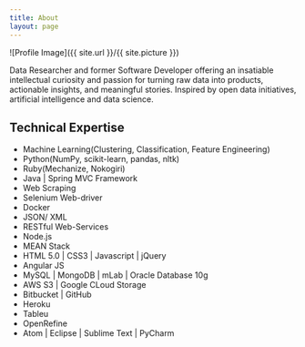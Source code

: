 ```yaml
---
title: About
layout: page
---
```

![Profile Image]({{ site.url }}/{{ site.picture }})

<p>Data Researcher and former Software Developer offering an insatiable intellectual curiosity and passion for turning raw data into products, actionable insights, and meaningful stories. Inspired by open data initiatives, artificial intelligence and data science.</p>

<h2>Technical Expertise</h2>

<ul class="skill-list">
	<li>Machine Learning(Clustering, Classification, Feature Engineering)</li>
	<li>Python(NumPy, scikit-learn, pandas, nltk)
	<li>Ruby(Mechanize, Nokogiri)</li>
	<li>Java | Spring MVC Framework</li>
	<li>Web Scraping</li>
	<li>Selenium Web-driver</li>
	<li>Docker</li>
	<li>JSON/ XML</li>
	<li>RESTful Web-Services</li>
	<li>Node.js</li>
	<li>MEAN Stack</li>
	<li>HTML 5.0 | CSS3 | Javascript | jQuery</li>
	<li>Angular JS</li>
	<li>MySQL | MongoDB | mLab | Oracle Database 10g</li>
	<li>AWS S3 | Google CLoud Storage</li>
	<li>Bitbucket | GitHub</li>
	<li>Heroku</li>
	<li>Tableu</li>
	<li>OpenRefine</li>
	<li>Atom | Eclipse | Sublime Text | PyCharm</li>

